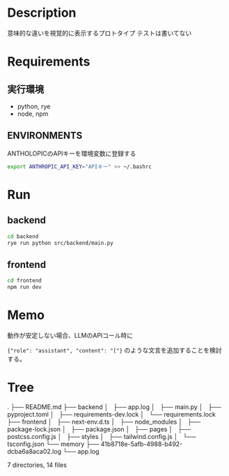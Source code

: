 # Description
意味的な違いを視覚的に表示するプロトタイプ
テストは書いてない

# Requirements

## 実行環境

* python, rye
* node, npm

## ENVIRONMENTS
ANTHOLOPICのAPIキーを環境変数に登録する
```bash
export ANTHROPIC_API_KEY="APIキー" >> ~/.bashrc
```

# Run

## backend

```bash
cd backend
rye run python src/backend/main.py
```

## frontend
```bash
cd frontend
npm run dev
```

# Memo
動作が安定しない場合、LLMのAPIコール時に

```{"role": "assistant", "content": "["}```
のような文言を追加することを検討する。

# Tree

.
├── README.md
├── backend
│   ├── app.log
│   ├── main.py
│   ├── pyproject.toml
│   ├── requirements-dev.lock
│   └── requirements.lock
├── frontend
│   ├── next-env.d.ts
│   ├── node_modules
│   ├── package-lock.json
│   ├── package.json
│   ├── pages
│   ├── postcss.config.js
│   ├── styles
│   ├── tailwind.config.js
│   └── tsconfig.json
└── memory
    ├── 41b8718e-5afb-4988-b492-dcba6a8aca02.log
    └── app.log

7 directories, 14 files
